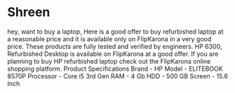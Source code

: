 # Shreen
hey, want to buy a laptop, Here is a good offer to buy refurbished laptop at a reasonable price and it is available only on FlipKarona in a very good price. These products are fully tested and verified by engineers. HP 6300, Refurbished Desktop is available on FlipKarona at a good offer. If you are planning to buy HP refurbished laptop check out the FlipKarona online shopping platform. Product Specifications Brand - HP Model - ELITEBOOK 8570P Processor - Core i5 3rd Gen RAM - 4 Gb HDD - 500 GB Screen - 15.6 Inch
